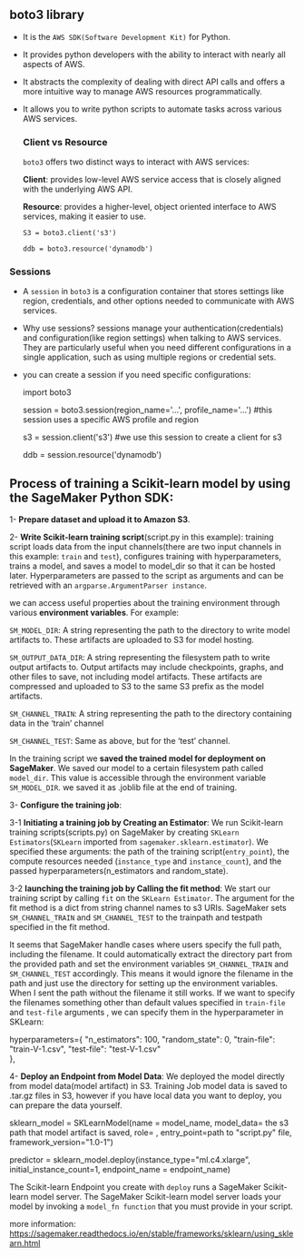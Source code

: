 ## boto3 library
* It is the `AWS SDK(Software Development Kit)` for Python.
* It provides python developers with the ability to interact with nearly all aspects of AWS.
* It abstracts the complexity of dealing with direct API calls and offers a more intuitive way to manage AWS resources programmatically.
* It allows you to write python scripts to automate tasks across various AWS services. 

  ### Client vs Resource
  `boto3` offers two distinct ways to interact with AWS services:
    
  **Client**: provides low-level AWS service access that is closely aligned with the underlying AWS API.
    
  **Resource**: provides a higher-level, object oriented interface to AWS services, making it easier to use.
   
      S3 = boto3.client('s3')
      
      ddb = boto3.resource('dynamodb')  

### Sessions
* A `session` in `boto3` is a configuration container that stores settings like region, credentials, and other options needed to communicate with AWS services.
* Why use sessions? sessions manage your authentication(credentials) and configuration(like region settings) when talking to AWS services. They are particularly useful when you need different configurations in a single application, such as using multiple regions or credential sets.
* you can create a session if you need specific configurations:

    import boto3
  
    session = boto3.session(region_name='...', profile_name='...')  #this session uses a specific AWS profile and region

    s3 = session.client('s3')   #we use this session to create a client for s3

    ddb = session.resource('dynamodb')




## Process of training a Scikit-learn model by using the SageMaker Python SDK:

1- **Prepare dataset and upload it to Amazon S3**.

2- **Write Scikit-learn training script**(script.py in this example):
training script loads data from the input channels(there are two input channels in this example: `train` and `test`), configures training with hyperparameters, trains a model, and saves a model to model_dir so that it can be hosted later. Hyperparameters are passed to the script as arguments and can be retrieved with an `argparse.ArgumentParser instance`.

we can access useful properties about the training environment through various **environment variables**. For example:

`SM_MODEL_DIR`: A string representing the path to the directory to write model artifacts to. These artifacts are uploaded to S3 for model hosting.

`SM_OUTPUT_DATA_DIR`: A string representing the filesystem path to write output artifacts to. Output artifacts may include checkpoints, graphs, and other files to save, not including model artifacts. These artifacts are compressed and uploaded to S3 to the same S3 prefix as the model artifacts.

`SM_CHANNEL_TRAIN`: A string representing the path to the directory containing data in the ‘train’ channel

`SM_CHANNEL_TEST`: Same as above, but for the ‘test’ channel.

In the training script we **saved the trained model for deployment on SageMaker**. We saved our model to a certain filesystem path called `model_dir`. This value is accessible through the environment variable `SM_MODEL_DIR`. we saved it as .joblib file at the end of training.  

3- **Configure the training job**:

3-1 **Initiating a training job by Creating an Estimator**: We run Scikit-learn training scripts(scripts.py) on SageMaker by creating `SKLearn Estimators`(`SKLearn` imported from `sagemaker.sklearn.estimator`). We specified these arguments: the path of the training script(`entry_point`), the compute resources needed (`instance_type` and `instance_count`), and the passed hyperparameters(n_estimators and random_state). 

3-2 **launching the training job by Calling the fit method**: We start our training script by calling `fit` on the `SKLearn Estimator`. The argument for the fit method is a dict from string channel names to s3 URIs. SageMaker sets `SM_CHANNEL_TRAIN` and `SM_CHANNEL_TEST` to the trainpath and testpath specified in the fit method. 

It seems that SageMaker handle cases where users specify the full path, including the filename. It could automatically extract the directory part from the provided path and set the environment variables `SM_CHANNEL_TRAIN` and `SM_CHANNEL_TEST` accordingly. This means it would ignore the filename in the path and just use the directory for setting up the environment variables. When I sent the path without the filename it still works. If we want to specify the filenames something other than default values specified in `train-file` and `test-file` arguments , we can specify them in the hyperparameter in SKLearn: 

 hyperparameters={
                          "n_estimators": 100,
                          "random_state": 0,
                          "train-file": "train-V-1.csv", 
                          "test-file": "test-V-1.csv"  
                      },

4- **Deploy an Endpoint from Model Data**: We deployed the model directly from model data(model artifact) in S3. Training Job model data is saved to .tar.gz files in S3, however if you have local data you want to deploy, you can prepare the data yourself.

sklearn_model = SKLearnModel(name = model_name,
                             model_data= the s3 path that model artifact is saved,
                             role= ,
                             entry_point=path to "script.py" file,
                             framework_version="1.0-1")

predictor = sklearn_model.deploy(instance_type="ml.c4.xlarge", initial_instance_count=1, 
                                endpoint_name = endpoint_name)


The Scikit-learn Endpoint you create with `deploy` runs a SageMaker Scikit-learn model server. The SageMaker Scikit-learn model server loads your model by invoking a `model_fn function` that you must provide in your script. 

more information: https://sagemaker.readthedocs.io/en/stable/frameworks/sklearn/using_sklearn.html
